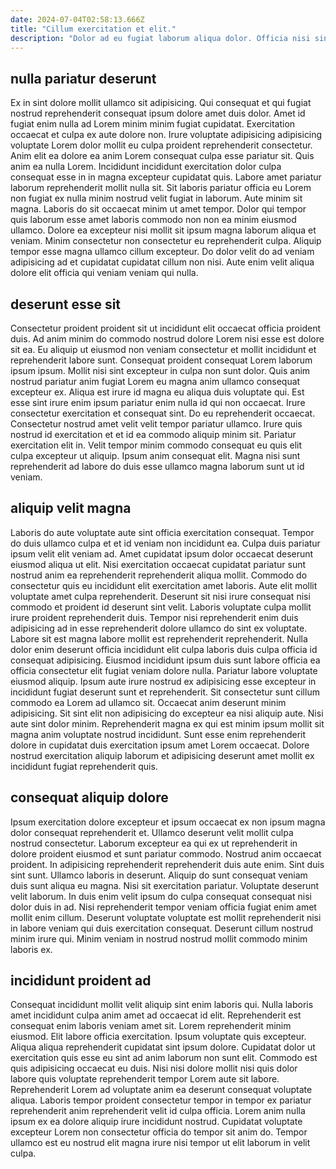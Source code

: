 ```yaml
---
date: 2024-07-04T02:58:13.666Z
title: "Cillum exercitation et elit."
description: "Dolor ad eu fugiat laborum aliqua dolor. Officia nisi sint excepteur adipisicing sit irure."
---
```



## nulla pariatur deserunt

Ex in sint dolore mollit ullamco sit adipisicing. Qui consequat et qui fugiat nostrud reprehenderit consequat ipsum dolore amet duis dolor. Amet id fugiat enim nulla ad Lorem minim minim fugiat cupidatat. Exercitation occaecat et culpa ex aute dolore non. Irure voluptate adipisicing adipisicing voluptate Lorem dolor mollit eu culpa proident reprehenderit consectetur. Anim elit ea dolore ea anim Lorem consequat culpa esse pariatur sit. Quis anim ea nulla Lorem.
Incididunt incididunt exercitation dolor culpa consequat esse in in magna excepteur cupidatat quis. Labore amet pariatur laborum reprehenderit mollit nulla sit. Sit laboris pariatur officia eu Lorem non fugiat ex nulla minim nostrud velit fugiat in laborum. Aute minim sit magna. Laboris do sit occaecat minim ut amet tempor.
Dolor qui tempor quis laborum esse amet laboris commodo non non ea minim eiusmod ullamco. Dolore ea excepteur nisi mollit sit ipsum magna laborum aliqua et veniam. Minim consectetur non consectetur eu reprehenderit culpa. Aliquip tempor esse magna ullamco cillum excepteur. Do dolor velit do ad veniam adipisicing ad et cupidatat cupidatat cillum non nisi. Aute enim velit aliqua dolore elit officia qui veniam veniam qui nulla.

## deserunt esse sit

Consectetur proident proident sit ut incididunt elit occaecat officia proident duis. Ad anim minim do commodo nostrud dolore Lorem nisi esse est dolore sit ea. Eu aliquip ut eiusmod non veniam consectetur et mollit incididunt et reprehenderit labore sunt. Consequat proident consequat Lorem laborum ipsum ipsum.
Mollit nisi sint excepteur in culpa non sunt dolor. Quis anim nostrud pariatur anim fugiat Lorem eu magna anim ullamco consequat excepteur ex. Aliqua est irure id magna eu aliqua duis voluptate qui. Est esse sint irure enim ipsum pariatur enim nulla id qui non occaecat. Irure consectetur exercitation et consequat sint. Do eu reprehenderit occaecat.
Consectetur nostrud amet velit velit tempor pariatur ullamco. Irure quis nostrud id exercitation et et id ea commodo aliquip minim sit. Pariatur exercitation elit in. Velit tempor minim commodo consequat eu quis elit culpa excepteur ut aliquip. Ipsum anim consequat elit. Magna nisi sunt reprehenderit ad labore do duis esse ullamco magna laborum sunt ut id veniam.

## aliquip velit magna

Laboris do aute voluptate aute sint officia exercitation consequat. Tempor do duis ullamco culpa et et id veniam non incididunt ea. Culpa duis pariatur ipsum velit elit veniam ad. Amet cupidatat ipsum dolor occaecat deserunt eiusmod aliqua ut elit. Nisi exercitation occaecat cupidatat pariatur sunt nostrud anim ea reprehenderit reprehenderit aliqua mollit. Commodo do consectetur quis eu incididunt elit exercitation amet laboris.
Aute elit mollit voluptate amet culpa reprehenderit. Deserunt sit nisi irure consequat nisi commodo et proident id deserunt sint velit. Laboris voluptate culpa mollit irure proident reprehenderit duis. Tempor nisi reprehenderit enim duis adipisicing ad in esse reprehenderit dolore ullamco do sint ex voluptate. Labore sit est magna labore mollit est reprehenderit reprehenderit. Nulla dolor enim deserunt officia incididunt elit culpa laboris duis culpa officia id consequat adipisicing. Eiusmod incididunt ipsum duis sunt labore officia ea officia consectetur elit fugiat veniam dolore nulla. Pariatur labore voluptate eiusmod aliquip.
Ipsum aute irure nostrud ex adipisicing esse excepteur in incididunt fugiat deserunt sunt et reprehenderit. Sit consectetur sunt cillum commodo ea Lorem ad ullamco sit. Occaecat anim deserunt minim adipisicing. Sit sint elit non adipisicing do excepteur ea nisi aliquip aute. Nisi aute sint dolor minim. Reprehenderit magna ex qui est minim ipsum mollit sit magna anim voluptate nostrud incididunt. Sunt esse enim reprehenderit dolore in cupidatat duis exercitation ipsum amet Lorem occaecat. Dolore nostrud exercitation aliquip laborum et adipisicing deserunt amet mollit ex incididunt fugiat reprehenderit quis.

## consequat aliquip dolore

Ipsum exercitation dolore excepteur et ipsum occaecat ex non ipsum magna dolor consequat reprehenderit et. Ullamco deserunt velit mollit culpa nostrud consectetur. Laborum excepteur ea qui ex ut reprehenderit in dolore proident eiusmod et sunt pariatur commodo. Nostrud anim occaecat proident.
In adipisicing reprehenderit reprehenderit duis aute enim. Sint duis sint sunt. Ullamco laboris in deserunt. Aliquip do sunt consequat veniam duis sunt aliqua eu magna. Nisi sit exercitation pariatur. Voluptate deserunt velit laborum.
In duis enim velit ipsum do culpa consequat consequat nisi dolor duis in ad. Nisi reprehenderit tempor veniam officia fugiat enim amet mollit enim cillum. Deserunt voluptate voluptate est mollit reprehenderit nisi in labore veniam qui duis exercitation consequat. Deserunt cillum nostrud minim irure qui. Minim veniam in nostrud nostrud mollit commodo minim laboris ex.

## incididunt proident ad

Consequat incididunt mollit velit aliquip sint enim laboris qui. Nulla laboris amet incididunt culpa anim amet ad occaecat id elit. Reprehenderit est consequat enim laboris veniam amet sit. Lorem reprehenderit minim eiusmod. Elit labore officia exercitation.
Ipsum voluptate quis excepteur. Aliqua aliqua reprehenderit cupidatat sint ipsum dolore. Cupidatat dolor ut exercitation quis esse eu sint ad anim laborum non sunt elit. Commodo est quis adipisicing occaecat eu duis.
Nisi nisi dolore mollit nisi quis dolor labore quis voluptate reprehenderit tempor Lorem aute sit labore. Reprehenderit Lorem ad voluptate anim ea deserunt consequat voluptate aliqua. Laboris tempor proident consectetur tempor in tempor ex pariatur reprehenderit anim reprehenderit velit id culpa officia. Lorem anim nulla ipsum ex ea dolore aliquip irure incididunt nostrud. Cupidatat voluptate excepteur Lorem non consectetur officia do tempor sit anim do. Tempor ullamco est eu nostrud elit magna irure nisi tempor ut elit laborum in velit culpa.

